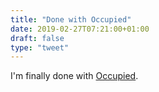 ```yaml
---
title: "Done with Occupied"
date: 2019-02-27T07:21:00+01:00
draft: false
type: "tweet"
---
```


I'm finally done with [Occupied](https://en.wikipedia.org/wiki/Occupied).
